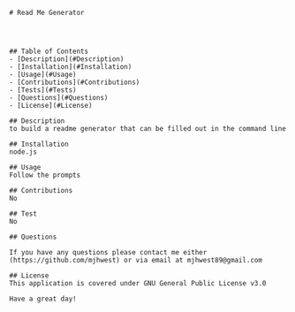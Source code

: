 
    
    # Read Me Generator 




    ## Table of Contents 
    - [Description](#Description)
    - [Installation](#Installation)
    - [Usage](#Usage)
    - [Contributions](#Contributions)
    - [Tests](#Tests)
    - [Questions](#Questions)
    - [License](#License)
    
    ## Description
    to build a readme generator that can be filled out in the command line 
    
    ## Installation
    node.js
    
    ## Usage 
    Follow the prompts 
        
    ## Contributions
    No 
    
    ## Test 
    No 
    
    ## Questions 

    If you have any questions please contact me either (https://github.com/mjhwest) or via email at mjhwest89@gmail.com 

    ## License 
    This application is covered under GNU General Public License v3.0 
    
    Have a great day! 